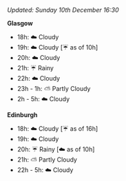 *Updated: Sunday 10th December 16:30*

**Glasgow**

* 18h: :cloud: Cloudy
* 19h: :cloud: Cloudy [:umbrella: as of 10h]
* 20h: :cloud: Cloudy
* 21h: :umbrella: Rainy
* 22h: :cloud: Cloudy
* 23h - 1h: :partly_sunny: Partly Cloudy
* 2h - 5h: :cloud: Cloudy

**Edinburgh**

* 18h: :cloud: Cloudy [:umbrella: as of 16h]
* 19h: :cloud: Cloudy
* 20h: :umbrella: Rainy [:cloud: as of 10h]
* 21h: :partly_sunny: Partly Cloudy
* 22h - 5h: :cloud: Cloudy
